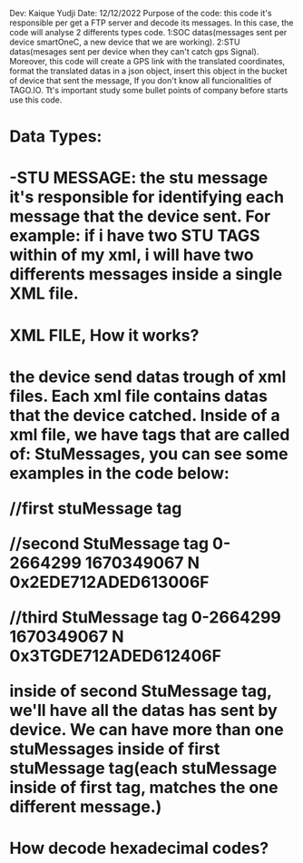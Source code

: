 Dev: Kaique Yudji
Date: 12/12/2022
Purpose of the code: this code it's responsible per get a FTP server and decode its messages. In this case, the code will analyse 2 differents types code. 
1:SOC datas(messages sent per device smartOneC, a new device that we are working).
2:STU datas(mesages sent per device when they can't catch gps Signal). 
Moreover, this code will create a GPS link with the translated coordinates, format the translated datas in a json object, insert this object in the bucket of device that sent the message, 
If you don't know all funcionalities of TAGO.IO. Tt's important study some bullet points of company before starts use this code.  




<H1>Data Types:<H1>
-STU MESSAGE: the stu message it's responsible for identifying each message that the device sent. For example: if i have two STU TAGS within of my xml, i will have two differents messages inside a single XML file.




<H1>XML FILE, How it works?<H1>
 the device send datas trough of xml files. Each xml file contains datas that the device catched. Inside of a xml file, we have tags that are called of: StuMessages, you can see some examples in the code below:

<stuMessages>//first stuMessage tag

   <stuMessages>//second StuMessage tag 
        <esn>0-2664299</esn>
        <unixTime>1670349067</unixTime>
        <gps>N</gps>
        <payload length="9" source="pc" encoding="hex">0x2EDE712ADED613006F</payload>
   </stuMessages>

   <stuMessages>//third StuMessage tag 
        <esn>0-2664299</esn>
        <unixTime>1670349067</unixTime>
        <gps>N</gps>
        <payload length="9" source="pc" encoding="hex">0x3TGDE712ADED612406F</payload>
   </stuMessages>

</stuMessages>

inside of second StuMessage tag, we'll have all the datas has sent by device. We can have more than one stuMessages inside of first stuMessage tag(each stuMessage inside of first tag, matches the one different message.)




<H1> How decode hexadecimal codes?</H1>

